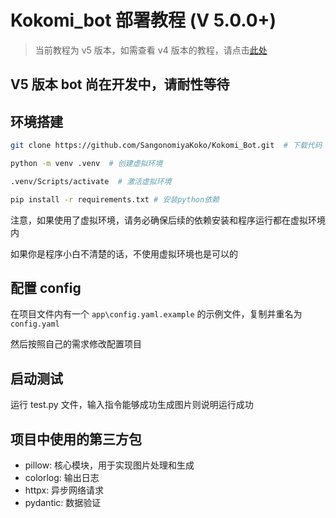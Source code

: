 # Kokomi_bot 部署教程 (V 5.0.0+)

> 当前教程为 v5 版本，如需查看 v4 版本的教程，请点击[此处](https://github.com/SangonomiyaKoko/Kokomi_Bot/blob/main/README_OLD.md)

## V5 版本 bot 尚在开发中，请耐性等待

## 环境搭建

```bash
git clone https://github.com/SangonomiyaKoko/Kokomi_Bot.git  # 下载代码

python -m venv .venv  # 创建虚拟环境

.venv/Scripts/activate  # 激活虚拟环境

pip install -r requirements.txt # 安装python依赖
```

注意，如果使用了虚拟环境，请务必确保后续的依赖安装和程序运行都在虚拟环境内

如果你是程序小白不清楚的话，不使用虚拟环境也是可以的


## 配置 config

在项目文件内有一个 `app\config.yaml.example` 的示例文件，复制并重名为 `config.yaml`

然后按照自己的需求修改配置项目

## 启动测试

运行 test.py 文件，输入指令能够成功生成图片则说明运行成功

## 项目中使用的第三方包

- pillow: 核心模块，用于实现图片处理和生成
- colorlog: 输出日志
- httpx: 异步网络请求
- pydantic: 数据验证
